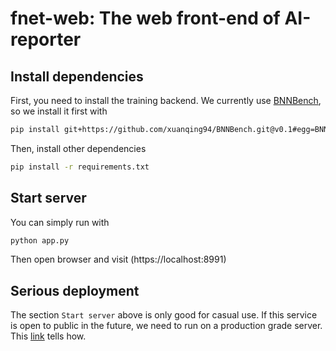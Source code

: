 # fnet-web: The web front-end of AI-reporter

## Install dependencies

First, you need to install the training backend. We currently use [BNNBench](https://github.com/xuanqing94/BNNBench), so we install it first with

```bash
pip install git+https://github.com/xuanqing94/BNNBench.git@v0.1#egg=BNNBench
```

Then, install other dependencies
```bash
pip install -r requirements.txt
```

## Start server

You can simply run with

```bash
python app.py
```

Then open browser and visit (https://localhost:8991)

## Serious deployment

The section `Start server` above is only good for casual use. If this service is open to public in the future, we need to run on a production grade server. This [link](https://flask.palletsprojects.com/en/2.0.x/tutorial/deploy/#run-with-a-production-server) tells how.
